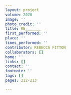 ```yaml
---
layout: project
volume: 2020
image: ''
photo_credit: ''
title: RE_______
first_performed: ''
place: ''
times_performed: ''
contributor: REBECCA FITTON
collaborators: []
home: ''
links: []
contact: ''
footnote: ''
tags: []
pages: 212-213

---
```




